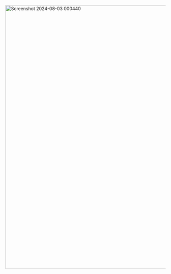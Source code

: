 <img width="830" alt="Screenshot 2024-08-03 000440" src="https://github.com/user-attachments/assets/f21e691c-7cd2-4068-8d31-46991c21fd4c">
